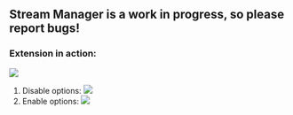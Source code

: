 ## **Stream Manager** is a work in progress, so please report bugs!

### Extension in action:
![](http://i.imgur.com/WBklw0J.gif)


1. Disable options:
  ![](http://i.imgur.com/VPA7fcV.png)
2. Enable options:
  ![](http://i.imgur.com/JZm7kib.png)
